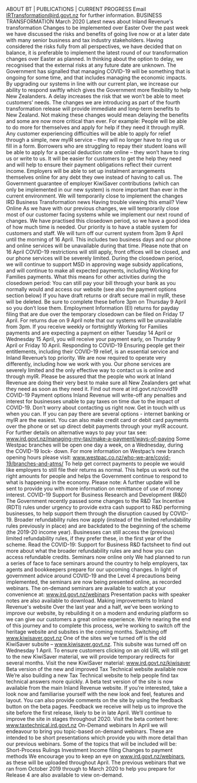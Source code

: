 ABOUT BT | PUBLICATIONS | CURRENT PROGRESS Email IRTransformation@ird.govt.nz for further information. BUSINESS TRANSFORMATION March 2020 Latest news about Inland Revenue's transformation Changes to be implemented over Easter Over the past week we have discussed the risks and benefits of going live now or at a later date with many senior business and tax industry stakeholders. Having considered the risks fully from all perspectives, we have decided that on balance, it is preferable to implement the latest round of our transformation changes over Easter as planned. In thinking about the option to delay, we recognised that the external risks at any future date are unknown. The Government has signalled that managing COVID-19 will be something that is ongoing for some time, and that includes managing the economic impacts. By upgrading our systems in line with our current plan, we increase our ability to respond swiftly which gives the Government more flexibility to help New Zealanders. A delay increases the risk that we won’t be able to meet customers’ needs. The changes we are introducing as part of the fourth transformation release will provide immediate and long-term benefits to New Zealand. Not making these changes would mean delaying the benefits and some are now more critical than ever. For example: People will be able to do more for themselves and apply for help if they need it through myIR. Any customer experiencing difficulties will be able to apply for relief through a simple, new myIR service – they will no longer have to ring us or fill in a form. Borrowers who are struggling to repay their student loans will be able to apply for a special deduction rate online – they won’t have to ring us or write to us. It will be easier for customers to get the help they need and will help to ensure their payment obligations reflect their current income. Employers will be able to set up instalment arrangements themselves online for any debt they owe instead of having to call us. The Government guarantee of employer KiwiSaver contributions (which can only be implemented in our new system) is more important than ever in the current environment. We will temporarily close to implement the changes IRD Business Transformation news Having trouble viewing this email? View Online As we have with our previous changes, we will temporarily close most of our customer facing systems while we implement our next round of changes. We have practised this closedown period, so we have a good idea of how much time is needed. Our priority is to have a stable system for customers and staff. We will turn off our current system from 3pm 9 April until the morning of 16 April. This includes two business days and our phone and online services will be unavailable during that time. Please note that on 16 April COVID-19 restrictions will still apply, front offices will be closed, and our phone services will be severely limited. During the closedown period, we will continue to support MSD in approving wage subsidy applications, and will continue to make all expected payments, including Working for Families payments. What this means for other activities during the closedown period: You can still pay your bill through your bank as you normally would and access our website (see also the payment options section below) If you have draft returns or draft secure mail in myIR, these will be deleted. Be sure to complete these before 3pm on Thursday 9 April so you don’t lose them. Employment Information (EI) returns for payday filing that are due over the temporary closedown can be filed on Friday 17 April. For returns due on 9 April note that our systems will be unavailable from 3pm. If you receive weekly or fortnightly Working for Families payments and are expecting a payment on either Tuesday 14 April or Wednesday 15 April, you will receive your payment early, on Thursday 9 April or Friday 10 April. Responding to COVID-19 Ensuring people get their entitlements, including their COVID-19 relief, is an essential service and Inland Revenue’s top priority. We are now required to operate very differently, including how we work with you. Our phone services are severely limited and the only effective way to contact us is online and through myIR. Please be assured that the people who work at Inland Revenue are doing their very best to make sure all New Zealanders get what they need as soon as they need it. Find out more at ird.govt.nz/covid19 COVID-19 Payment options Inland Revenue will write-off any penalties and interest for businesses unable to pay taxes on time due to the impact of COVID-19. Don’t worry about contacting us right now. Get in touch with us when you can. If you can pay there are several options - internet banking or myIR are the easiest. You can also make credit card or debit card payments over the phone or set up direct debit payments through your myIR account. For further details on alternative ways to pay your tax see: www.ird.govt.nz/managing-my-tax/make-a-payment/ways-of-paying Some Westpac branches will be open one day a week, on a Wednesday, during the COVID-19 lock- down. For more information on Westpac’s new branch opening hours please visit: www.westpac.co.nz/who-we-are/covid-19/branches-and-atms/ To help get correct payments to people we would like employers to still file their returns as normal. This helps us work out the right amounts for people and helps the Government continue to respond to what is happening in the economy. Please note: A further update will be sent to provide you with more information on remittance of use of money interest. COVID-19 Support for Business Research and Development (R&D) The Government recently passed some changes to the R&D Tax Incentive (RDTI) rules under urgency to provide extra cash support to R&D performing businesses, to help support them through the disruption caused by COVID-19. Broader refundability rules now apply (instead of the limited refundability rules previously in place) and are backdated to the beginning of the scheme (the 2019-20 income year). Businesses can still access the (previous) limited refundability rules, if they prefer these, in the first year of the scheme. Read the COVID-19: Support for Business R&D factsheet to find out more about what the broader refundability rules are and how you can access refundable credits. Seminars now online only We had planned to run a series of face to face seminars around the country to help employers, tax agents and bookkeepers prepare for our upcoming changes. In light of government advice around COVID-19 and the Level 4 precautions being implemented, the seminars are now being presented online, as recorded webinars. The on-demand seminars are available to watch at your convenience at: www.ird.govt.nz/webinars Presentation packs with speaker notes are also available to download. Making improvements to Inland Revenue's website Over the last year and a half, we’ve been working to improve our website, by rebuilding it on a modern and enduring platform so we can give our customers a great online experience. We’re nearing the end of this journey and to complete this process, we’re working to switch off the heritage website and subsites in the coming months. Switching off www.kiwisaver.govt.nz One of the sites we've turned off is the old KiwiSaver subsite – www.kiwisaver.govt.nz. This subsite was turned off on Wednesday 1 April. To ensure customers clicking on an old URL will still get to the new KiwiSaver material, we will provide temporary redirects for several months. Visit the new KiwiSaver material: www.ird.govt.nz/kiwisaver Beta version of the new and improved Tax Technical website available now We’re also building a new Tax Technical website to help people find tax technical answers more quickly. A beta test version of the site is now available from the main Inland Revenue website. If you’re interested, take a look now and familiarise yourself with the new look and feel, features and layout. You can also provide comments on the site by using the feedback button on the beta pages. Feedback we receive will help us to improve the site before the first release, likely to be in late April. We’ll continue to improve the site in stages throughout 2020. Visit the beta content here: www.taxtechnical.ird.govt.nz On-Demand webinars In April we will endeavour to bring you topic-based on-demand webinars. These are intended to be short presentations which provide you with more detail than our previous webinars. Some of the topics that will be included will be: Short-Process Rulings Investment Income filing Changes to payment methods We encourage you to keep an eye on www.ird.govt.nz/webinars, as these will be uploaded throughout April. The previous webinars that we ran from October 2019 through to March 2020 to help you prepare for Release 4 are also available to view on-demand.